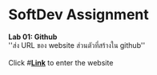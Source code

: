# SoftDev Assignment #
**Lab 01: Github**<br/>
''ส่ง URL ของ website ส่วนตัวที่สร้างใน github'' <br/><br/>
Click #[**Link**](https://flameldrop.github.io/) to enter the website
